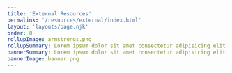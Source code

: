 ```yaml
---
title: 'External Resources'
permalink: '/resources/external/index.html'
layout: 'layouts/page.njk'
order: 8
rollupImage: armstrongs.png
rollupSummary: Lorem ipsum dolor sit amet consectetur adipisicing elit.
bannerSummary: Lorem ipsum dolor sit amet consectetur adipisicing elit.
bannerImage: banner.png
---
```

